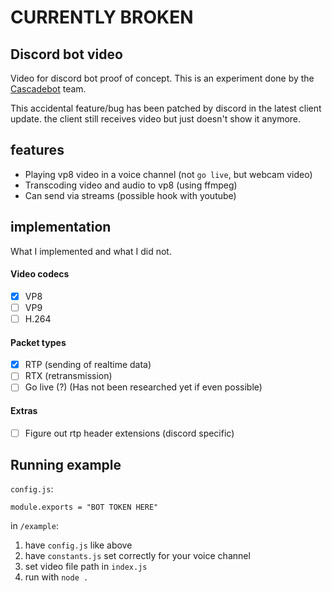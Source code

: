 # CURRENTLY BROKEN
## Discord bot video
Video for discord bot proof of concept.
This is an experiment done by the [Cascadebot](https://github.com/CascadeBot) team.

This accidental feature/bug has been patched by discord in the latest client update. the client still receives video but just doesn't show it anymore.

## features
 - Playing vp8 video in a voice channel (not `go live`, but webcam video)
 - Transcoding video and audio to vp8 (using ffmpeg)
 - Can send via streams (possible hook with youtube)

## implementation
What I implemented and what I did not.

#### Video codecs
 - [X] VP8
 - [ ] VP9
 - [ ] H.264

#### Packet types
 - [X] RTP (sending of realtime data)
 - [ ] RTX (retransmission)
 - [ ] Go live (?) (Has not been researched yet if even possible)

#### Extras
 - [ ] Figure out rtp header extensions (discord specific)

## Running example
`config.js`:
```JS
module.exports = "BOT TOKEN HERE"
```

in `/example`:
1. have `config.js` like above
2. have `constants.js` set correctly for your voice channel
3. set video file path in `index.js`
4. run with `node .`
